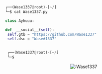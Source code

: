 <div align="center">

</div>

```python
┌──(Wase1337@root)-[~/]
└─$ cat Wase1337.py

class Ayhuuu:

def  __social__(self):
 self.gtb = "https://github.com/Wase1337"
 self.dsc = "Wase#1337"

  
 ┌──(Wase1337@root)-[~/]
 └─$
```
<p align="center"><img src="https://count.getloli.com/get/@:Wase1337" alt=":Wase1337" /></p>

